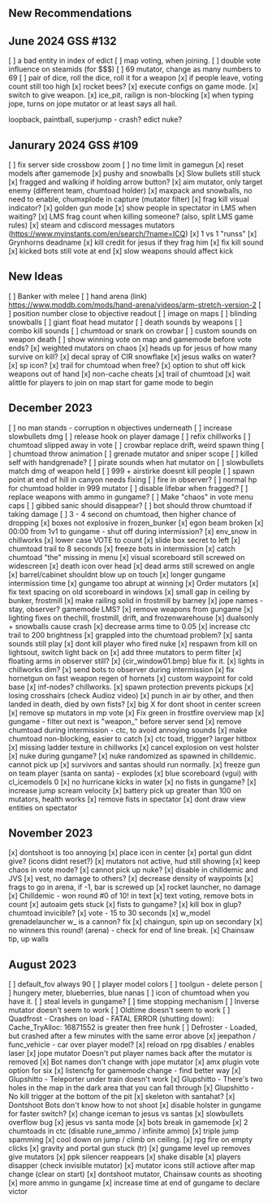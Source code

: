 ## New Recommendations

##  June 2024 GSS #132

[ ] a bad entity in index of edict
[ ] map voting, when joining.
[ ] double vote influence on steamids (for $$$)
[ ] 69 mutator, change as many numbers to 69
[ ] pair of dice, roll the dice, roll it for a weapon
[x] if people leave, voting count still too high
[x] rocket bees?
[x] execute configs on game mode.
[x] switch to give weapon.
[x] ice_pit, railign is non-blocking
[x] when typing jope, turns on jope mutator or at least says all hail.

loopback, paintball, superjump - crash? edict
nuke?


##  Janurary 2024 GSS #109

[ ] fix server side crossbow zoom
[ ] no time limit in gamegun
[x] reset models after gamemode
[x] pushy and snowballs
[x] Slow bullets still stuck
[x] fragged and walking if holding arrow button?
[x] aim mutator, only target enemy (different team, chumtoad holder)
[x] maxpack and snowballs, no need to enable, chumxplode in capture (mutator filter)
[x] frag kill visual indicator?
[x] golden gun mode
[x] show people in spectator in LMS when waiting?
[x] LMS frag count when killing someone? (also, split LMS game rules)
[x] steam and cdiscord messages mutators (https://www.myinstants.com/en/search/?name=ICQ)
[x] 1 vs 1 "runss"
[x] Grynhorns deadname
[x] kill credit for jesus if they frag him
[x] fix kill sound
[x] kicked bots still vote at end
[x] slow weapons should affect kick

## New Ideas

[ ] Banker with melee
[ ] hand arena (link) https://www.moddb.com/mods/hand-arena/videos/arm-stretch-version-2
[ ] position number close to objective readout
[ ] image on maps
[ ] blinding snowballs
[ ] giant float head mutator
[ ] death sounds by weapons
[ ] combo kill sounds
[ ] chumtoad or snark on crowbar
[ ] custom sounds on weapon death
[ ] show winning vote on map and gamemode before vote ends?
[x] weighted mutators on chaos
[x] heads up for jesus of how many survive on kill?
[x] decal spray of CIR snowflake
[x] jesus walks on water?
[x] sp icon?
[x] trail for chumtoad when free?
[x] option to shut off kick weapons out of hand
[x] non-cache cheats
[x] trail of chumtoad
[x] wait alittle for players to join on map start for game mode to begin

## December 2023

[ ] no man stands - corruption n objectives underneath
[ ] increase slowbullets dmg
[ ] release hook on player damage
[ ] refix chillworks
[ ] chumtoad slipped away in vote
[ ] crowbar replace drift, weird spawn thing 
[ ] chumtoad throw animation
[ ] grenade mutator and sniper scope
[ ] killed self with handgrenade?
[ ] pirate sounds when hat mutator on
[ ] slowbullets match dmg of weapon held
[ ] 999 + airstirke doesnt kill people
[ ] spawn point at end of hill in canyon needs fixing
[ ] fire in observer?
[ ] normal hp for chumtoad holder in 999 mutator
[ ] disable lifebar when fragged?
[ ] replace weapons with ammo in gungame?
[ ] Make "chaos" in vote menu caps
[ ] gibbed sanic should disappear?
[ ] bot should throw chumtoad if taking damage
[ ] 3 - 4 second on chumtoad, then higher chance of dropping
[x] boxes not explosive in frozen_bunker
[x] egon beam broken
[x] 00:00 from 1v1 to gungame - shut off during intermission?
[x] env_snow in chillworks
[x] lower case VOTE to count
[x] slide box secret to left
[x] chumtoad trail to 8 seconds
[x] freeze bots in intermission
[x] catch chumtoad "the" missing in menu
[x] visual scoreboard still screwed on widescreen
[x] death icon over head
[x] dead arms still screwed on angle
[x] barrel/cabinet shouldnt blow up on touch
[x] longer gungame intermission time
[x] gungame too abrupt at winning
[x] Order mutators
[x] fix text spacing on old scoreboard in windows
[x] small gap in ceiling by bunker, frostmill
[x] make railing solid in frostmill by barney
[x] jope names - stay, observer? gamemode LMS?
[x] remove weapons from gungame
[x] lighting fixes on thechill, frostmill, drift, and frozenwarehouse
[x] dualsonly + snowballs cause crash
[x] decrease arms time to 0.05
[x] increase ctc trail to 200 brightness
[x] grappled into the chumtoad problem?
[x] santa sounds still play
[x] dont kill player who fired nuke
[x] respawn from kill on lightsout, switch light back on
[x] add three mutators to perm filter
[x] floating arms in observer still?
[x] {cir_window01.bmp} blue fix it.
[x] lights in chillworks dim?
[x] send bots to observer during intermission
[x] fix hornetgun on fast weapon regen of hornets
[x] custom waypoint for cold base
[x] inf-nodes? chillworks.
[x] spawn protection prevents pickups
[x] losing crosshairs (check Audioz video)
[x] punch in air by other, and then landed in death, died by own fists?
[x] big X for dont shoot in center screen
[x] remove sp mutators in mp vote
[x] Fix green in frostfire overview map
[x] gungame - filter out next is "weapon_" before server send
[x] remove chumtoad during intermission - ctc, to avoid annoying sounds
[x] make chumtoad non-blocking, easier to catch
[x] ctc toad, trigger? larger hitbox
[x] missing ladder texture in chillworks
[x] cancel explosion on vest holster
[x] nuke during gungame?
[x] nuke randomized as spawned in chilldemic. cannot pick up
[x] survivors and santas should run normally.
[x] freeze gun on team player (santa on santa) - explodes
[x] blue scoreboard (vgui) with cl_icemodels 0
[x] no hurricane kicks in water
[x] no fists in gungame?
[x] increase jump scream velocity
[x] battery pick up greater than 100 on mutators, health works
[x] remove fists in spectator
[x] dont draw view entities on spectator

## November 2023

[x] dontshoot is too annoying
    [x] place icon in center
[x] portal gun didnt give? (icons didnt reset?)
    [x] mutators not active, hud still showing
[x] keep chaos in vote mode?
[x] cannot pick up nuke?
    [x] disable in chilldemic and JVS
[x] vest, no damage to others?
[x] decrease density of waypoints
[x] frags to go in arena, if -1, bar is screwed up
[x] rocket launcher, no damage
[x] Chilldemic - won round #0 of 10! in text
[x] text voting, remove bots in count
[x] autoaim gets stuck
[x] fists to gungame?
[x] kill box in glup? chumtoad invicible?
[x] vote - 15 to 30 seconds
[x] w_model grenadelauncher w_ is a cannon? fix
[x] chaingun, spin up on secondary
[x] no winners this round! (arena) - check for end of line break.
[x] Chainsaw tip, up walls

## August 2023

[ ] default_fov always 90
[ ] player model colors
[ ] toolgun - delete person
[ ] hungery meter, blueberries, blue nanas
[ ] icon of chumtoad when you have it.
[ ] steal levels in gungame?
[ ] time stopping mechanism
[ ] Inverse mutator doesn't seem to work
[ ] Oldtime doesn't seem to work
[ ] Quadfrost - Crashes on load - FATAL ERROR (shutting down): Cache_TryAlloc: 16871552 is greater then free hunk
[ ] Defroster - Loaded, but crashed after a few minutes with the same error above
[x] jeepathon / func_vehicle - car over player model?
[x] reload on rpg disables / enables laser
[x] jope mutator Doesn't put player names back after the mutator is removed
[x] Bot names don't change with jope mutator
[x] amx plugin vote option for six
[x] listencfg for gamemode change - find better way
[x] Glupshitto - Teleporter under train doesn't work
[x] Glupshitto - There's two holes in the map in the dark area that you can fall through
[x] Glupshitto - No kill trigger at the bottom of the pit
[x] skeleton with santahat?
[x] Dontshoot Bots don't know how to not shoot
[x] disable holster in gungame for faster switch?
[x] change iceman to jesus vs santas
[x] slowbullets overflow bug
[x] jesus vs santa mode
[x] bots break in gamemode
[x] 2 chumtoads in ctc (disable rune_ammo / infinite ammo)
[x] triple jump spamming
[x] cool down on jump / climb on ceiling.
[x] rpg fire on empty clicks
[x] gravity and portal gun stuck (tr)
[x] gungame level up removes give mutators
[x] ppk silencer reappears
[x] shake disable
[x] players disapper (check invisible mutator)
[x] mutator icons still actiove after map change (clear on start)
[x] dontshoot mutator, Chainsaw counts as shooting
[x] more ammo in gungame
[x] increase time at end of gungame to declare victor
